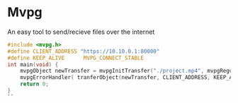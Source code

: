# Mvpg
An easy tool to send/recieve files over the internet

```C
#include <mvpg.h>
#define CLIENT_ADDRESS "https://10.10.0.1:80000"
#define KEEP_ALIVE      MVPG_CONNECT_STABLE
int main(void) {
    mvpgObject newTransfer = mvpgInitTransfer("./project.mp4", mvpgRegular);
    mvpgErrorHandler( tranferObject(newTransfer, CLIENT_ADDRESS, KEEP_ALIVE), "failed to initiate transfer");
    return 0;
}
``
